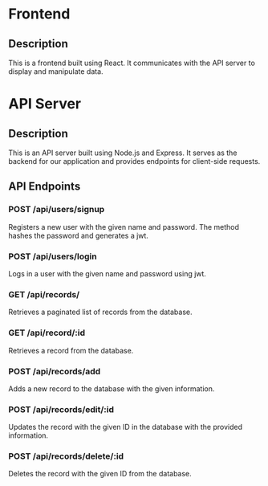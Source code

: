 # Frontend

## Description

This is a frontend built using React. It communicates with the API server to display and manipulate data.

# API Server

## Description

This is an API server built using Node.js and Express. It serves as the backend for our application and provides endpoints for client-side requests.

## API Endpoints

### POST /api/users/signup

Registers a new user with the given name and password. The method hashes the password and generates a jwt.

### POST /api/users/login

Logs in a user with the given name and password using jwt.

### GET /api/records/

Retrieves a paginated list of records from the database.

### GET /api/record/:id

Retrieves a record from the database.

### POST /api/records/add

Adds a new record to the database with the given information.

### POST /api/records/edit/:id

Updates the record with the given ID in the database with the provided information.

### POST /api/records/delete/:id

Deletes the record with the given ID from the database.
